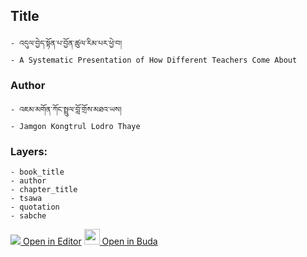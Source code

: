 ## Title
	- འདུལ་བྱེད་སྟོན་པ་བྱོན་ཚུལ་རིམ་པར་ཕྱེ་བ།
	- A Systematic Presentation of How Different Teachers Come About

### Author
	- འཇམ་མགོན་ཀོང་སྤྲུལ་བློ་གྲོས་མཐའ་ཡས།
	- Jamgon Kongtrul Lodro Thaye

### Layers:
	- book_title
	- author
	- chapter_title
	- tsawa
	- quotation
	- sabche

[<img src="https://img.icons8.com/color/25/000000/edit-property.png"> Open in Editor](http://editor.openpecha.org/P000118)
[<img width="25" src="https://library.bdrc.io/icons/BUDA-small.svg"> Open in Buda](https://library.bdrc.io/show/bdr:IE0OPP000118)
